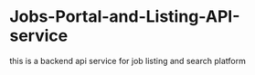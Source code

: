 # Jobs-Portal-and-Listing-API-service
this is a backend api service for job listing and search platform 
